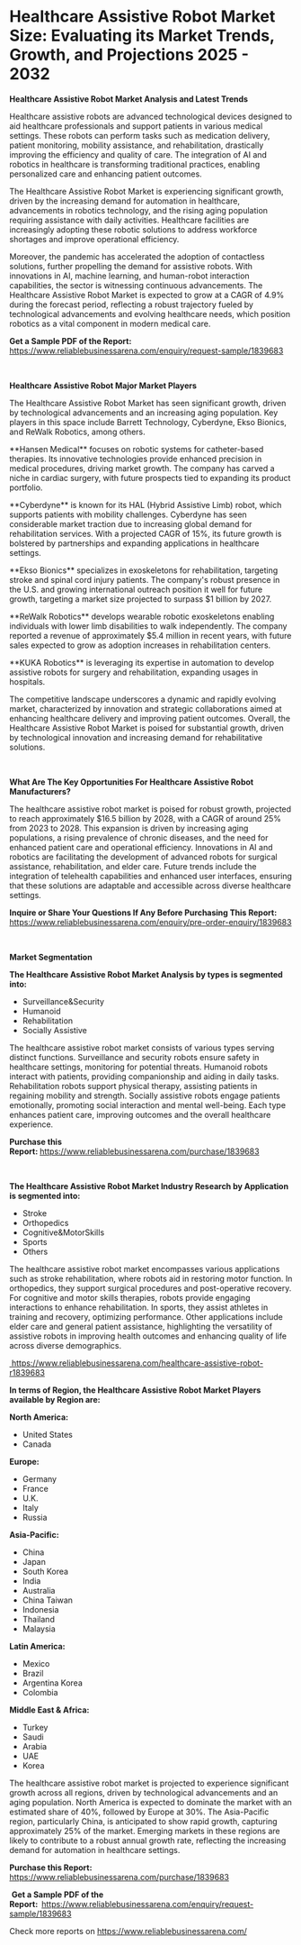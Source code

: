 <p><h1>Healthcare Assistive Robot Market Size: Evaluating its Market Trends, Growth, and Projections 2025 - 2032</h1></p><p><strong>Healthcare Assistive Robot Market Analysis and Latest Trends</strong></p>
<p><p>Healthcare assistive robots are advanced technological devices designed to aid healthcare professionals and support patients in various medical settings. These robots can perform tasks such as medication delivery, patient monitoring, mobility assistance, and rehabilitation, drastically improving the efficiency and quality of care. The integration of AI and robotics in healthcare is transforming traditional practices, enabling personalized care and enhancing patient outcomes.</p><p>The Healthcare Assistive Robot Market is experiencing significant growth, driven by the increasing demand for automation in healthcare, advancements in robotics technology, and the rising aging population requiring assistance with daily activities. Healthcare facilities are increasingly adopting these robotic solutions to address workforce shortages and improve operational efficiency. </p><p>Moreover, the pandemic has accelerated the adoption of contactless solutions, further propelling the demand for assistive robots. With innovations in AI, machine learning, and human-robot interaction capabilities, the sector is witnessing continuous advancements. The Healthcare Assistive Robot Market is expected to grow at a CAGR of 4.9% during the forecast period, reflecting a robust trajectory fueled by technological advancements and evolving healthcare needs, which position robotics as a vital component in modern medical care.</p></p>
<p><strong>Get a Sample PDF of the Report:&nbsp;</strong> <a href="https://www.reliablebusinessarena.com/enquiry/request-sample/1839683?utm_campaign=3289&utm_medium=2&utm_source=Github&utm_content=ia&utm_term=06042025&utm_id=healthcare-assistive-robot">https://www.reliablebusinessarena.com/enquiry/request-sample/1839683</a></p>
<p>&nbsp;</p>
<p><strong>Healthcare Assistive Robot Major Market Players</strong></p>
<p><p>The Healthcare Assistive Robot Market has seen significant growth, driven by technological advancements and an increasing aging population. Key players in this space include Barrett Technology, Cyberdyne, Ekso Bionics, and ReWalk Robotics, among others.</p><p>**Hansen Medical** focuses on robotic systems for catheter-based therapies. Its innovative technologies provide enhanced precision in medical procedures, driving market growth. The company has carved a niche in cardiac surgery, with future prospects tied to expanding its product portfolio.</p><p>**Cyberdyne** is known for its HAL (Hybrid Assistive Limb) robot, which supports patients with mobility challenges. Cyberdyne has seen considerable market traction due to increasing global demand for rehabilitation services. With a projected CAGR of 15%, its future growth is bolstered by partnerships and expanding applications in healthcare settings.</p><p>**Ekso Bionics** specializes in exoskeletons for rehabilitation, targeting stroke and spinal cord injury patients. The company's robust presence in the U.S. and growing international outreach position it well for future growth, targeting a market size projected to surpass $1 billion by 2027.</p><p>**ReWalk Robotics** develops wearable robotic exoskeletons enabling individuals with lower limb disabilities to walk independently. The company reported a revenue of approximately $5.4 million in recent years, with future sales expected to grow as adoption increases in rehabilitation centers.</p><p>**KUKA Robotics** is leveraging its expertise in automation to develop assistive robots for surgery and rehabilitation, expanding usages in hospitals.</p><p>The competitive landscape underscores a dynamic and rapidly evolving market, characterized by innovation and strategic collaborations aimed at enhancing healthcare delivery and improving patient outcomes. Overall, the Healthcare Assistive Robot Market is poised for substantial growth, driven by technological innovation and increasing demand for rehabilitative solutions.</p></p>
<p>&nbsp;</p>
<p><strong>What Are The Key Opportunities For Healthcare Assistive Robot Manufacturers?</strong></p>
<p><p>The healthcare assistive robot market is poised for robust growth, projected to reach approximately $16.5 billion by 2028, with a CAGR of around 25% from 2023 to 2028. This expansion is driven by increasing aging populations, a rising prevalence of chronic diseases, and the need for enhanced patient care and operational efficiency. Innovations in AI and robotics are facilitating the development of advanced robots for surgical assistance, rehabilitation, and elder care. Future trends include the integration of telehealth capabilities and enhanced user interfaces, ensuring that these solutions are adaptable and accessible across diverse healthcare settings.</p></p>
<p><strong>Inquire or Share Your Questions If Any Before Purchasing This Report:</strong> <a href="https://www.reliablebusinessarena.com/enquiry/pre-order-enquiry/1839683?utm_campaign=3289&utm_medium=2&utm_source=Github&utm_content=ia&utm_term=06042025&utm_id=healthcare-assistive-robot">https://www.reliablebusinessarena.com/enquiry/pre-order-enquiry/1839683</a></p>
<p>&nbsp;</p>
<p><strong>Market Segmentation</strong></p>
<p><strong>The Healthcare Assistive Robot Market Analysis by types is segmented into:</strong></p>
<p><ul><li>Surveillance&Security</li><li>Humanoid</li><li>Rehabilitation</li><li>Socially Assistive</li></ul></p>
<p><p>The healthcare assistive robot market consists of various types serving distinct functions. Surveillance and security robots ensure safety in healthcare settings, monitoring for potential threats. Humanoid robots interact with patients, providing companionship and aiding in daily tasks. Rehabilitation robots support physical therapy, assisting patients in regaining mobility and strength. Socially assistive robots engage patients emotionally, promoting social interaction and mental well-being. Each type enhances patient care, improving outcomes and the overall healthcare experience.</p></p>
<p><strong>Purchase this Report:&nbsp;</strong><a href="https://www.reliablebusinessarena.com/purchase/1839683?utm_campaign=3289&utm_medium=2&utm_source=Github&utm_content=ia&utm_term=06042025&utm_id=healthcare-assistive-robot">https://www.reliablebusinessarena.com/purchase/1839683</a></p>
<p>&nbsp;</p>
<p><strong>The Healthcare Assistive Robot Market Industry Research by Application is segmented into:</strong></p>
<p><ul><li>Stroke</li><li>Orthopedics</li><li>Cognitive&MotorSkills</li><li>Sports</li><li>Others</li></ul></p>
<p><p>The healthcare assistive robot market encompasses various applications such as stroke rehabilitation, where robots aid in restoring motor function. In orthopedics, they support surgical procedures and post-operative recovery. For cognitive and motor skills therapies, robots provide engaging interactions to enhance rehabilitation. In sports, they assist athletes in training and recovery, optimizing performance. Other applications include elder care and general patient assistance, highlighting the versatility of assistive robots in improving health outcomes and enhancing quality of life across diverse demographics.</p></p>
<p><a href="https://www.reliablebusinessarena.com/healthcare-assistive-robot-r1839683?utm_campaign=3289&utm_medium=2&utm_source=Github&utm_content=ia&utm_term=06042025&utm_id=healthcare-assistive-robot">&nbsp;https://www.reliablebusinessarena.com/healthcare-assistive-robot-r1839683</a></p>
<p><strong>In terms of Region, the Healthcare Assistive Robot Market Players available by Region are:</strong></p>
<p>
    <p> <strong> North America: </strong>
        <ul>
            <li>United States</li>
            <li>Canada</li>
        </ul>
        </p> 
    <p> <strong> Europe: </strong>
        <ul>
            <li>Germany</li>
            <li>France</li>
            <li>U.K.</li>
            <li>Italy</li>
            <li>Russia</li>
        </ul>
        </p> 
    <p> <strong> Asia-Pacific: </strong>
        <ul>
            <li>China</li>
            <li>Japan</li>
            <li>South Korea</li>
            <li>India</li>
            <li>Australia</li>
            <li>China Taiwan</li>
            <li>Indonesia</li>
            <li>Thailand</li>
            <li>Malaysia</li>
        </ul>
        </p> 
    <p> <strong> Latin America: </strong>
        <ul>
            <li>Mexico</li>
            <li>Brazil</li>
            <li>Argentina Korea</li>
            <li>Colombia</li>
        </ul>
        </p> 
    <p> <strong> Middle East & Africa: </strong>
        <ul>
            <li>Turkey</li>
            <li>Saudi</li>
            <li>Arabia</li>
            <li>UAE</li>
            <li>Korea</li>
        </ul>
    </p>
    </p>
<p><p>The healthcare assistive robot market is projected to experience significant growth across all regions, driven by technological advancements and an aging population. North America is expected to dominate the market with an estimated share of 40%, followed by Europe at 30%. The Asia-Pacific region, particularly China, is anticipated to show rapid growth, capturing approximately 25% of the market. Emerging markets in these regions are likely to contribute to a robust annual growth rate, reflecting the increasing demand for automation in healthcare settings.</p></p>
<p><strong>Purchase this Report: </strong><a href="https://www.reliablebusinessarena.com/purchase/1839683?utm_campaign=3289&utm_medium=2&utm_source=Github&utm_content=ia&utm_term=06042025&utm_id=healthcare-assistive-robot">https://www.reliablebusinessarena.com/purchase/1839683</a></p>
<p>&nbsp;<strong>Get a Sample PDF of the Report:&nbsp;&nbsp;</strong><a href="https://www.reliablebusinessarena.com/enquiry/request-sample/1839683?utm_campaign=3289&utm_medium=2&utm_source=Github&utm_content=ia&utm_term=06042025&utm_id=healthcare-assistive-robot">https://www.reliablebusinessarena.com/enquiry/request-sample/1839683</a></p>
<p><strong></strong></p>
<p>Check more reports on <a href="https://www.reliablebusinessarena.com/?utm_campaign=3289&utm_medium=2&utm_source=Github&utm_content=ia&utm_term=06042025&utm_id=healthcare-assistive-robot">https://www.reliablebusinessarena.com/</a></p>